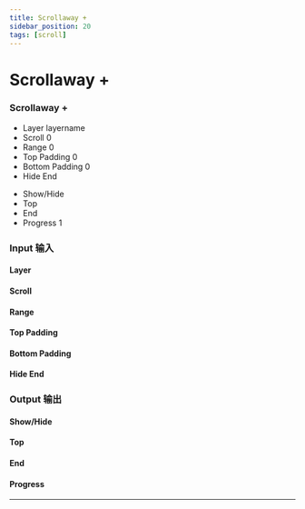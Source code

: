 ```yaml
---
title: Scrollaway +
sidebar_position: 20
tags: [scroll]
---
```


# Scrollaway +


<div className="patch-container">
    <div className="patch processor">
        <h3>Scrollaway +</h3>
        <ul className="inputs">
            <li>Layer <span>layername</span></li>
            <li>Scroll <span>0</span></li>
            <li>Range <span>0</span></li>
            <li>Top Padding <span>0</span></li>
            <li>Bottom Padding <span>0</span></li>
            <li>Hide End <span className="checkbox-off"></span></li>
        </ul>
        <ul className="outputs">
            <li>Show/Hide <span className="checkbox-off"></span></li>
            <li>Top <span className="checkbox-off"></span></li>
            <li>End <span className="checkbox-off"></span></li>
            <li>Progress <span>1</span></li>
        </ul>
    </div>
</div>

<div className="port-descriptions">
<div className="inputs">

### Input 输入

#### Layer

#### Scroll

#### Range

#### Top Padding

#### Bottom Padding

#### Hide End


</div>
<div className="outputs">

### Output 输出

#### Show/Hide

#### Top

#### End

#### Progress


</div>
</div>



------